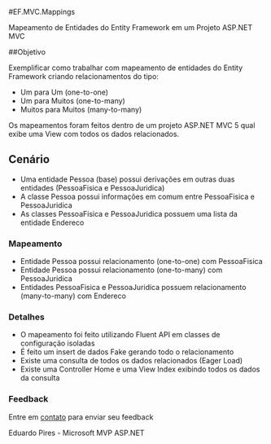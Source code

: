 #EF.MVC.Mappings

Mapeamento de Entidades do Entity Framework em um Projeto ASP.NET MVC

##Objetivo

Exemplificar como trabalhar com mapeamento de entidades do Entity Framework criando relacionamentos do tipo:

* Um para Um (one-to-one)
* Um para Muitos (one-to-many)
* Muitos para Muitos (many-to-many)

Os mapeamentos foram feitos dentro de um projeto ASP.NET MVC 5 qual exibe uma View com todos os dados relacionados.

## Cenário

* Uma entidade Pessoa (base) possui derivações em outras duas entidades (PessoaFisica e PessoaJuridica)
* A classe Pessoa possui informações em comum entre PessoaFisica e PessoaJuridica
* As classes PessoaFisica e PessoaJuridica possuem uma lista da entidade Endereco

### Mapeamento

* Entidade Pessoa possui relacionamento (one-to-one) com PessoaFisica
* Entidade Pessoa possui relacionamento (one-to-many) com PessoaJuridica
* Entidades PessoaFisica e PessoaJuridica possuem relacionamento (many-to-many) com Endereco

### Detalhes

* O mapeamento foi feito utilizando Fluent API em classes de configuração isoladas
* É feito um insert de dados Fake gerando todo o relacionamento
* Existe uma consulta de todos os dados relacionados (Eager Load)
* Existe uma Controller Home e uma View Index exibindo todos os dados da consulta

### Feedback

Entre em <a href="http://www.eduardopires.net.br/" target="_blank">contato</a> para enviar seu feedback

Eduardo Pires - Microsoft MVP ASP.NET


